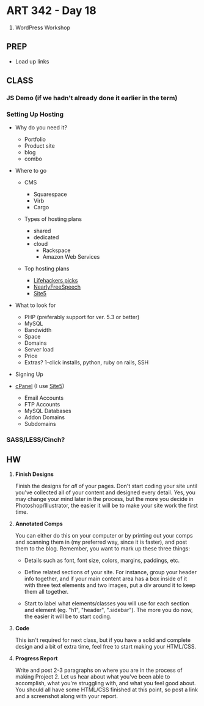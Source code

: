 ART 342 - Day 18
=======================================

1. WordPress Workshop


PREP
---------------------------------------

- Load up links


CLASS
---------------------------------------



### JS Demo (if we hadn't already done it earlier in the term)


### Setting Up Hosting

- Why do you need it?
	- Portfolio
	- Product site
	- blog
	- combo

- Where to go
	- CMS
		- Squarespace
		- Virb
		- Cargo
	
	- Types of hosting plans
		- shared
		- dedicated
		- cloud
			- Rackspace
			- Amazon Web Services
	- Top hosting plans 
		- [Lifehackers picks](http://lifehacker.com/5911651/five-best-web-hosting-companies)
		- [NearlyFreeSpeech](https://www.nearlyfreespeech.net/)
		- [Site5](http://site5.com)
		
- What to look for
	- PHP (preferably support for ver. 5.3 or better)
	- MySQL
	- Bandwidth
	- Space
	- Domains
	- Server load
	- Price
	- Extras? 1-click installs, python, ruby on rails, SSH

- Signing Up

- [cPanel](http://backstage.site5.com/) (I use [Site5](http://www.site5.com/))
	- Email Accounts
	- FTP Accounts
	- MySQL Databases
	- Addon Domains
	- Subdomains



### SASS/LESS/Cinch?



		




	


HW
---------------------------------------

1. **Finish Designs**

	Finish the designs for *all* of your pages. Don't start coding your site until you've collected all of your content and designed every detail. Yes, you may change your mind later in the process, but the more you decide in Photoshop/Illustrator, the easier it will be to make your site work the first time.

	
2. **Annotated Comps**

	You can either do this on your computer or by printing out your comps and scanning them in (my preferred way, since it is faster), and post them to the blog. Remember, you want to mark up these three things:
	
	- Details such as font, font size, colors, margins, paddings, etc. 
	
	- Define related sections of your site. For instance, group your header info together, and if your main content area has a box inside of it with three text elements and two images, put a div around it to keep them all together.
	
	- Start to label what elements/classes you will use for each section and element (eg. "h1", "header", ".sidebar"). The more you do now, the easier it will be to start coding.
	
3. **Code**

	This isn't required for next class, but if you have a solid and complete design and a bit of extra time, feel free to start making your HTML/CSS.

4. **Progress Report**

	Write and post 2-3 paragraphs on where you are in the process of making Project 2. Let us hear about what you've been able to accomplish, what you're struggling with, and what you feel good about. You should all have some HTML/CSS finished at this point, so post a link and a screenshot along with your report.